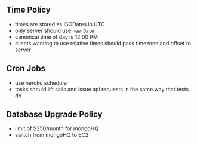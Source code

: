 ## Time Policy

- times are stored as ISODates in UTC
- only server should use `new Date`
- canonical time of day is 12:00 PM
- clients wanting to use relative times should pass timezone and offset to server


## Cron Jobs

- use heroku scheduler
- tasks should lift sails and issue api requests in the same way that tests do


## Database Upgrade Policy

- limit of $250/month for mongoHQ
- switch from mongoHQ to EC2

